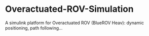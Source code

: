 # Overactuated-ROV-Simulation
A simulink platform for Overactuated ROV (BlueROV Heav): dynamic positioning, path following... 
